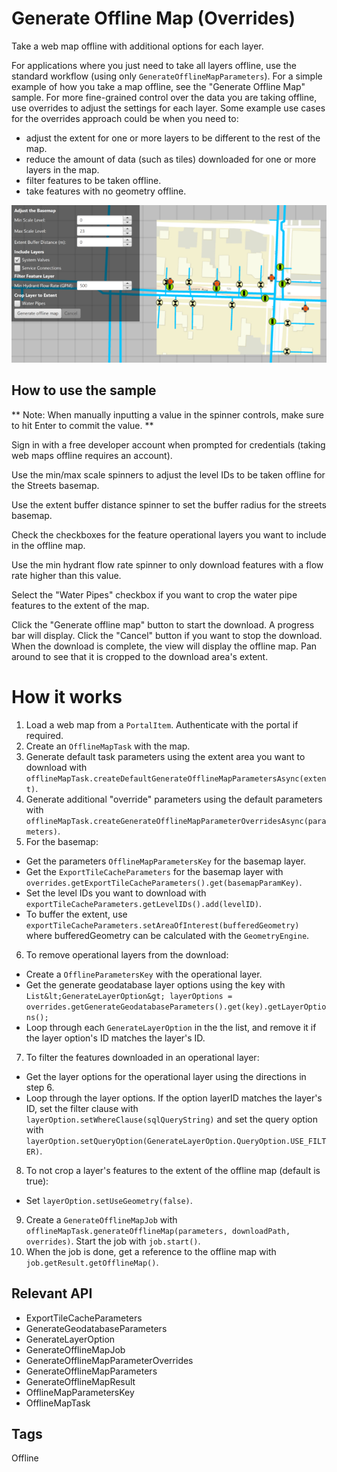 # Generate Offline Map (Overrides)

Take a web map offline with additional options for each layer.

For applications where you just need to take all layers offline, use the standard workflow (using only 
`GenerateOfflineMapParameters`). For a simple example of how you take a map offline, see the "Generate Offline Map" 
sample. For more fine-grained control over the data you are taking offline, use overrides to adjust the settings for
 each layer. Some example use cases for the overrides approach could be when you need to:

*   adjust the extent for one or more layers to be different to the rest of the map.
*   reduce the amount of data (such as tiles) downloaded for one or more layers in the map.
*   filter features to be taken offline.
*   take features with no geometry offline.

![](GenerateOfflineMapOverrides.png)

## How to use the sample

**   Note: When manually inputting a value in the spinner controls, make sure to hit Enter to commit the value. **

Sign in with a free developer account when prompted for credentials (taking web maps offline requires an account).

Use the min/max scale spinners to adjust the level IDs to be taken offline for the Streets basemap.

Use the extent buffer distance spinner to set the buffer radius for the streets basemap.

Check the checkboxes for the feature operational layers you want to include in the offline map.

Use the min hydrant flow rate spinner to only download features with a flow rate higher than this value.

Select the "Water Pipes" checkbox if you want to crop the water pipe features to the extent of the map.

Click the "Generate offline map" button to start the download. A progress bar will display. Click the "Cancel" button
 if you want to stop the download. When the download is complete, the view will display the offline map. Pan around 
 to see that it is cropped to the download area's extent.

# How it works

1.  Load a web map from a `PortalItem`. Authenticate with the portal if required.
2.  Create an `OfflineMapTask` with the map.
3.  Generate default task parameters using the extent area you want to download with `offlineMapTask.createDefaultGenerateOfflineMapParametersAsync(extent)`.
4.  Generate additional "override" parameters using the default parameters with `offlineMapTask.createGenerateOfflineMapParameterOverridesAsync(parameters)`.
5.  For the basemap:
  
 *   Get the parameters `OfflineMapParametersKey` for the basemap layer.
 *   Get the `ExportTileCacheParameters` for the basemap layer with `overrides.getExportTileCacheParameters().get(basemapParamKey)`.
 *   Set the level IDs you want to download with `exportTileCacheParameters.getLevelIDs().add(levelID)`.   
 *   To buffer the extent, use `exportTileCacheParameters.setAreaOfInterest(bufferedGeometry)` where bufferedGeometry
    can be calculated with the `GeometryEngine`.
6.  To remove operational layers from the download:
  
 *   Create a `OfflineParametersKey` with the operational layer.
 *   Get the generate geodatabase layer options using the key with `List&lt;GenerateLayerOption&gt; layerOptions = overrides.getGenerateGeodatabaseParameters().get(key).getLayerOptions();`
 *   Loop through each `GenerateLayerOption` in the the list, and remove it if the layer 
    option's ID matches the layer's ID.
7.  To filter the features downloaded in an operational layer:
  
 *   Get the layer options for the operational layer using the directions in step 6.
 *   Loop through the layer options. If the option layerID matches the layer's ID,  set the filter clause with
     `layerOption.setWhereClause(sqlQueryString)` and set the query option with `layerOption.setQueryOption(GenerateLayerOption.QueryOption.USE_FILTER)`.
8.  To not crop a layer's features to the extent of the offline map (default is true):
  
 *   Set `layerOption.setUseGeometry(false)`.
9.  Create a `GenerateOfflineMapJob` with `offlineMapTask.generateOfflineMap(parameters, downloadPath, overrides)`. Start the job with `job.start()`.
10.  When the job is done, get a reference to the offline map with `job.getResult.getOfflineMap()`.

## Relevant API

*   ExportTileCacheParameters
*   GenerateGeodatabaseParameters
*   GenerateLayerOption
*   GenerateOfflineMapJob
*   GenerateOfflineMapParameterOverrides
*   GenerateOfflineMapParameters
*   GenerateOfflineMapResult
*   OfflineMapParametersKey
*   OfflineMapTask

## Tags
Offline